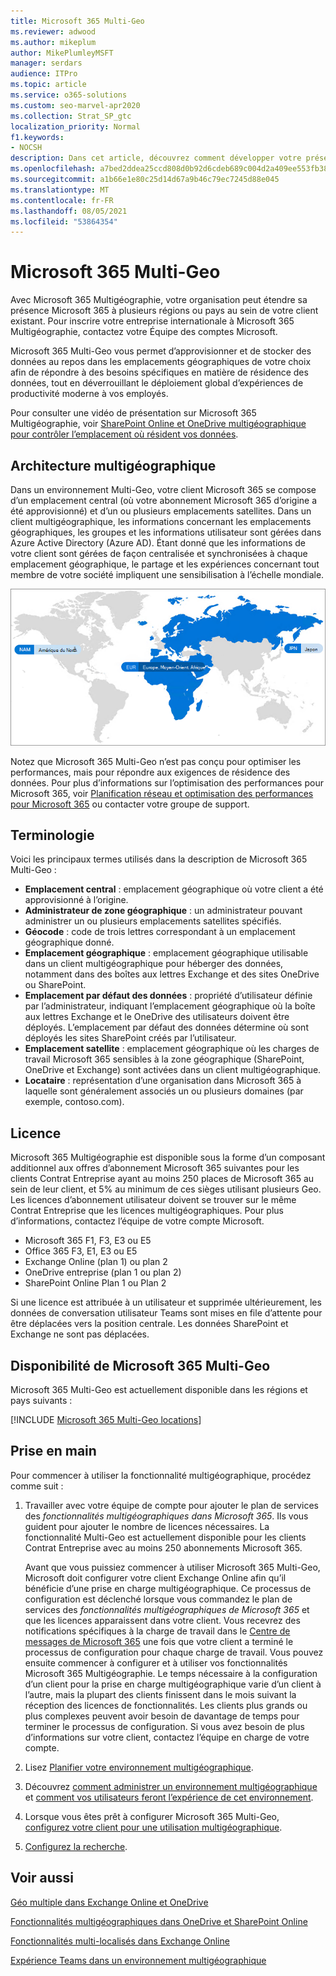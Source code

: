 ```yaml
---
title: Microsoft 365 Multi-Geo
ms.reviewer: adwood
ms.author: mikeplum
author: MikePlumleyMSFT
manager: serdars
audience: ITPro
ms.topic: article
ms.service: o365-solutions
ms.custom: seo-marvel-apr2020
ms.collection: Strat_SP_gtc
localization_priority: Normal
f1.keywords:
- NOCSH
description: Dans cet article, découvrez comment développer votre présence Microsoft 365 dans plusieurs régions géographiques avec Microsoft 365 Multigéographie.
ms.openlocfilehash: a7bed2ddea25ccd808d0b92d6cdeb689c004d2a409ee553fb3862b539fab9c28
ms.sourcegitcommit: a1b66e1e80c25d14d67a9b46c79ec7245d88e045
ms.translationtype: MT
ms.contentlocale: fr-FR
ms.lasthandoff: 08/05/2021
ms.locfileid: "53864354"
---
```

# <a name="microsoft-365-multi-geo"></a>Microsoft 365 Multi-Geo

Avec Microsoft 365 Multigéographie, votre organisation peut étendre sa présence Microsoft 365 à plusieurs régions ou pays au sein de votre client existant. Pour inscrire votre entreprise internationale à Microsoft 365 Multigéographie, contactez votre Équipe des comptes Microsoft.
  
Microsoft 365 Multi-Geo vous permet d’approvisionner et de stocker des données au repos dans les emplacements géographiques de votre choix afin de répondre à des besoins spécifiques en matière de résidence des données, tout en déverrouillant le déploiement global d’expériences de productivité moderne à vos employés.

Pour consulter une vidéo de présentation sur Microsoft 365 Multigéographie, voir [SharePoint Online et OneDrive multigéographique pour contrôler l’emplacement où résident vos données](https://www.youtube.com/watch?v=Do9U3JuROhk).

## <a name="multi-geo-architecture"></a>Architecture multigéographique

Dans un environnement Multi-Geo, votre client Microsoft 365 se compose d’un emplacement central (où votre abonnement Microsoft 365 d’origine a été approvisionné) et d’un ou plusieurs emplacements satellites. Dans un client multigéographique, les informations concernant les emplacements géographiques, les groupes et les informations utilisateur sont gérées dans Azure Active Directory (Azure AD). Étant donné que les informations de votre client sont gérées de façon centralisée et synchronisées à chaque emplacement géographique, le partage et les expériences concernant tout membre de votre société impliquent une sensibilisation à l’échelle mondiale.

![Capture d’écran d’un mappage multigéographique du Centre d’administration SharePoint](../media/multi-geo-world-map.png)

Notez que Microsoft 365 Multi-Geo n’est pas conçu pour optimiser les performances, mais pour répondre aux exigences de résidence des données. Pour plus d’informations sur l’optimisation des performances pour Microsoft 365, voir [Planification réseau et optimisation des performances pour Microsoft 365](https://support.office.com/article/e5f1228c-da3c-4654-bf16-d163daee8848) ou contacter votre groupe de support.

## <a name="terminology"></a>Terminologie

Voici les principaux termes utilisés dans la description de Microsoft 365 Multi-Geo :

- **Emplacement central** : emplacement géographique où votre client a été approvisionné à l’origine.
- **Administrateur de zone géographique** : un administrateur pouvant administrer un ou plusieurs emplacements satellites spécifiés.
- **Géocode** : code de trois lettres correspondant à un emplacement géographique donné.
- **Emplacement géographique** : emplacement géographique utilisable dans un client multigéographique pour héberger des données, notamment dans des boîtes aux lettres Exchange et des sites OneDrive ou SharePoint.
- **Emplacement par défaut des données** : propriété d’utilisateur définie par l’administrateur, indiquant l’emplacement géographique où la boîte aux lettres Exchange et le OneDrive des utilisateurs doivent être déployés. L’emplacement par défaut des données détermine où sont déployés les sites SharePoint créés par l’utilisateur.
- **Emplacement satellite** : emplacement géographique où les charges de travail Microsoft 365 sensibles à la zone géographique (SharePoint, OneDrive et Exchange) sont activées dans un client multigéographique.
- **Locataire** : représentation d’une organisation dans Microsoft 365 à laquelle sont généralement associés un ou plusieurs domaines (par exemple, contoso.com).

## <a name="licensing"></a>Licence

Microsoft 365 Multigéographie est disponible sous la forme d’un composant additionnel aux offres d’abonnement Microsoft 365 suivantes pour les clients Contrat Entreprise ayant au moins 250 places de Microsoft 365 au sein de leur client, et 5% au minimum de ces sièges utilisant plusieurs Geo. Les licences d’abonnement utilisateur doivent se trouver sur le même Contrat Entreprise que les licences multigéographiques. Pour plus d’informations, contactez l’équipe de votre compte Microsoft.

- Microsoft 365 F1, F3, E3 ou E5
- Office 365 F3, E1, E3 ou E5
- Exchange Online (plan 1) ou plan 2
- OneDrive entreprise (plan 1 ou plan 2)
- SharePoint Online Plan 1 ou Plan 2

Si une licence est attribuée à un utilisateur et supprimée ultérieurement, les données de conversation utilisateur Teams sont mises en file d’attente pour être déplacées vers la position centrale. Les données SharePoint et Exchange ne sont pas déplacées.

## <a name="microsoft-365-multi-geo-availability"></a>Disponibilité de Microsoft 365 Multi-Geo

Microsoft 365 Multi-Geo est actuellement disponible dans les régions et pays suivants :

[!INCLUDE [Microsoft 365 Multi-Geo locations](../includes/microsoft-365-multi-geo-locations.md)]

## <a name="getting-started"></a>Prise en main

Pour commencer à utiliser la fonctionnalité multigéographique, procédez comme suit :

1. Travailler avec votre équipe de compte pour ajouter le plan de services des _fonctionnalités multigéographiques dans Microsoft 365_. Ils vous guident pour ajouter le nombre de licences nécessaires. La fonctionnalité Multi-Geo est actuellement disponible pour les clients Contrat Entreprise avec au moins 250 abonnements Microsoft 365.

   Avant que vous puissiez commencer à utiliser Microsoft 365 Multi-Geo, Microsoft doit configurer votre client Exchange Online afin qu’il bénéficie d’une prise en charge multigéographique. Ce processus de configuration est déclenché lorsque vous commandez le plan de services des *fonctionnalités multigéographiques de Microsoft 365* et que les licences apparaissent dans votre client. Vous recevrez des notifications spécifiques à la charge de travail dans le [Centre de messages de Microsoft 365](https://support.office.com/article/38FB3333-BFCC-4340-A37B-DEDA509C2093) une fois que votre client a terminé le processus de configuration pour chaque charge de travail. Vous pouvez ensuite commencer à configurer et à utiliser vos fonctionnalités Microsoft 365 Multigéographie. Le temps nécessaire à la configuration d’un client pour la prise en charge multigéographique varie d’un client à l’autre, mais la plupart des clients finissent dans le mois suivant la réception des licences de fonctionnalités. Les clients plus grands ou plus complexes peuvent avoir besoin de davantage de temps pour terminer le processus de configuration. Si vous avez besoin de plus d’informations sur votre client, contactez l’équipe en charge de votre compte.

2. Lisez [Planifier votre environnement multigéographique](plan-for-multi-geo.md).

3. Découvrez [comment administrer un environnement multigéographique](administering-a-multi-geo-environment.md) et [comment vos utilisateurs feront l’expérience de cet environnement](multi-geo-user-experience.md).

4. Lorsque vous êtes prêt à configurer Microsoft 365 Multi-Geo, [configurez votre client pour une utilisation multigéographique](multi-geo-tenant-configuration.md).

5. [Configurez la recherche](configure-search-for-multi-geo.md).

## <a name="see-also"></a>Voir aussi

[Géo multiple dans Exchange Online et OneDrive](https://Aka.ms/GoMultiGeo)

[Fonctionnalités multigéographiques dans OneDrive et SharePoint Online](multi-geo-capabilities-in-onedrive-and-sharepoint-online-in-microsoft-365.md)

[Fonctionnalités multi-localisés dans Exchange Online](multi-geo-capabilities-in-exchange-online.md)

[Expérience Teams dans un environnement multigéographique](/microsoftteams/teams-experience-o365odb-spo-multi-geo)